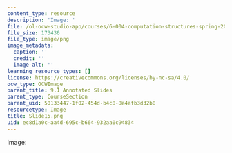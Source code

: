 ```yaml
---
content_type: resource
description: 'Image: '
file: /ol-ocw-studio-app/courses/6-004-computation-structures-spring-2017/ec8d1a0caa4d695cb664932aa0c94834_Slide15.png
file_size: 173436
file_type: image/png
image_metadata:
  caption: ''
  credit: ''
  image-alt: ''
learning_resource_types: []
license: https://creativecommons.org/licenses/by-nc-sa/4.0/
ocw_type: OCWImage
parent_title: 9.1 Annotated Slides
parent_type: CourseSection
parent_uid: 50133447-1f02-454d-b4c8-8a4afb3d32b8
resourcetype: Image
title: Slide15.png
uid: ec8d1a0c-aa4d-695c-b664-932aa0c94834
---
```

Image: 